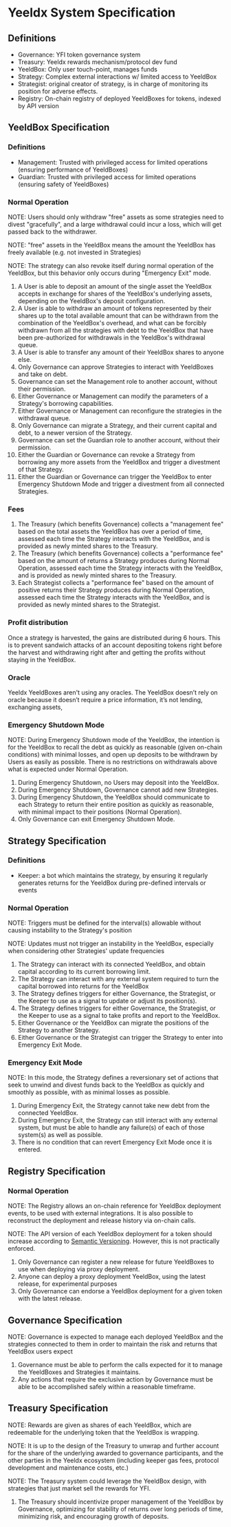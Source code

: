 # Yeeldx System Specification

## Definitions

- Governance: YFI token governance system
- Treasury: Yeeldx rewards mechanism/protocol dev fund
- YeeldBox: Only user touch-point, manages funds
- Strategy: Complex external interactions w/ limited access to YeeldBox
- Strategist: original creator of strategy, is in charge of monitoring its position for adverse effects.
- Registry: On-chain registry of deployed YeeldBoxes for tokens, indexed by API version

## YeeldBox Specification

### Definitions

- Management: Trusted with privileged access for limited operations (ensuring performance of YeeldBoxes)
- Guardian: Trusted with privileged access for limited operations (ensuring safety of YeeldBoxes)

### Normal Operation

NOTE: Users should only withdraw "free" assets as some strategies need to divest "gracefully", and a large withdrawal could incur a loss, which will get passed back to the withdrawer.

NOTE: "free" assets in the YeeldBox means the amount the YeeldBox has freely available (e.g. not invested in Strategies)

NOTE: The strategy can also revoke itself during normal operation of the YeeldBox, but this behavior only occurs during "Emergency Exit" mode.

1. A User is able to deposit an amount of the single asset the YeeldBox accepts in exchange for shares of the YeeldBox's underlying assets, depending on the YeeldBox's deposit configuration.
1. A User is able to withdraw an amount of tokens represented by their shares up to the total available amount that can be withdrawn from the combination of the YeeldBox's overhead, and what can be forcibly withdrawn from all the strategies with debt to the YeeldBox that have been pre-authorized for withdrawals in the YeeldBox's withdrawal queue.
1. A User is able to transfer any amount of their YeeldBox shares to anyone else.
1. Only Governance can approve Strategies to interact with YeeldBoxes and take on debt.
1. Governance can set the Management role to another account, without their permission.
1. Either Governance or Management can modify the parameters of a Strategy's borrowing capabilities.
1. Either Governance or Management can reconfigure the strategies in the withdrawal queue.
1. Only Governance can migrate a Strategy, and their current capital and debt, to a newer version of the Strategy.
1. Governance can set the Guardian role to another account, without their permission.
1. Either the Guardian or Governance can revoke a Strategy from borrowing any more assets from the YeeldBox and trigger a divestment of that Strategy.
1. Either the Guardian or Governance can trigger the YeeldBox to enter Emergency Shutdown Mode and trigger a divestment from all connected Strategies.

### Fees

1. The Treasury (which benefits Governance) collects a "management fee" based on the total assets the YeeldBox has over a period of time, assessed each time the Strategy interacts with the YeeldBox, and is provided as newly minted shares to the Treasury.
1. The Treasury (which benefits Governance) collects a "performance fee" based on the amount of returns a Strategy produces during Normal Operation, assessed each time the Strategy interacts with the YeeldBox, and is provided as newly minted shares to the Treasury.
1. Each Strategist collects a "performance fee" based on the amount of positive returns their Strategy produces during Normal Operation, assessed each time the Strategy interacts with the YeeldBox, and is provided as newly minted shares to the Strategist.

### Profit distribution

Once a strategy is harvested, the gains are distributed during 6 hours. 
This is to prevent sandwich attacks of an account depositing tokens right before the harvest and withdrawing right after and getting the profits without staying in the YeeldBox.

### Oracle

Yeeldx YeeldBoxes aren't using any oracles.
The YeeldBox doesn’t rely on oracle because it doesn’t require a price information, it’s not lending, exchanging assets, 

### Emergency Shutdown Mode

NOTE: During Emergency Shutdown mode of the YeeldBox, the intention is for the YeeldBox to recall the debt as quickly as reasonable (given on-chain conditions) with minimal losses, and open up deposits to be withdrawn by Users as easily as possible. There is no restrictions on withdrawals above what is expected under Normal Operation.

1. During Emergency Shutdown, no Users may deposit into the YeeldBox.
1. During Emergency Shutdown, Governance cannot add new Strategies.
1. During Emergency Shutdown, the YeeldBox should communicate to each Strategy to return their entire position as quickly as reasonable, with minimal impact to their positions (Normal Operation).
1. Only Governance can exit Emergency Shutdown Mode.

## Strategy Specification

### Definitions

- Keeper: a bot which maintains the strategy, by ensuring it regularly generates returns for the YeeldBox during pre-defined intervals or events

### Normal Operation

NOTE: Triggers must be defined for the interval(s) allowable without causing instability to the Strategy's position

NOTE: Updates must not trigger an instability in the YeeldBox, especially when considering other Strategies' update frequencies

1. The Strategy can interact with its connected YeeldBox, and obtain capital according to its current borrowing limit.
1. The Strategy can interact with any external system required to turn the capital borrowed into returns for the YeeldBox
1. The Strategy defines triggers for either Governance, the Strategist, or the Keeper to use as a signal to update or adjust its position(s).
1. The Strategy defines triggers for either Governance, the Strategist, or the Keeper to use as a signal to take profits and report to the YeeldBox.
1. Either Governance or the YeeldBox can migrate the positions of the Strategy to another Strategy.
1. Either Governance or the Strategist can trigger the Strategy to enter into Emergency Exit Mode.

### Emergency Exit Mode

NOTE: In this mode, the Strategy defines a reversionary set of actions that seek to unwind and divest funds back to the YeeldBox as quickly and smoothly as possible, with as minimal losses as possible.

1. During Emergency Exit, the Strategy cannot take new debt from the connected YeeldBox.
1. During Emergency Exit, the Strategy can still interact with any external system, but must be able to handle any failure(s) of each of those system(s) as well as possible.
1. There is no condition that can revert Emergency Exit Mode once it is entered.

## Registry Specification

### Normal Operation

NOTE: The Registry allows an on-chain reference for YeeldBox deployment events, to be used with external integrations. It is also possible to reconstruct the deployment and release history via on-chain calls.

NOTE: The API version of each YeeldBox deployment for a token should increase according to [Semantic Versioning](https://semver.org/). However, this is not practically enforced.

1. Only Governance can register a new release for future YeeldBoxes to use when deploying via proxy deployment.
1. Anyone can deploy a proxy deployment YeeldBox, using the latest release, for experimental purposes
1. Only Governance can endorse a YeeldBox deployment for a given token with the latest release.

## Governance Specification

NOTE: Governance is expected to manage each deployed YeeldBox and the strategies connected to them in order to maintain the risk and returns that YeeldBox users expect

1. Governance must be able to perform the calls expected for it to manage the YeeldBoxes and Strategies it maintains.
1. Any actions that require the exclusive action by Governance must be able to be accomplished safely within a reasonable timeframe.

## Treasury Specification

NOTE: Rewards are given as shares of each YeeldBox, which are redeemable for the underlying token that the YeeldBox is wrapping.

NOTE: It is up to the design of the Treasury to unwrap and further account for the share of the underlying awarded to governance participants, and the other parties in the Yeeldx ecosystem (including keeper gas fees, protocol development and maintenance costs, etc.)

NOTE: The Treasury system could leverage the YeeldBox design, with strategies that just market sell the rewards for YFI.

1. The Treasury should incentivize proper management of the YeeldBox by Governance, optimizing for stability of returns over long periods of time, minimizing risk, and encouraging growth of deposits.